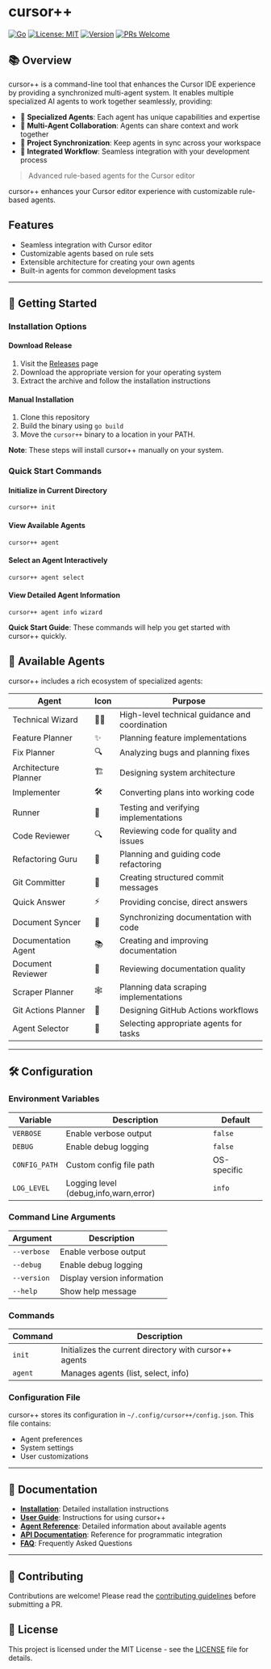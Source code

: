 # cursor++

[![Go](https://github.com/cursor-ai/cursor-plus-plus/workflows/Go/badge.svg)](https://github.com/cursor-ai/cursor-plus-plus/actions)
[![License: MIT](https://img.shields.io/badge/License-MIT-yellow.svg)](https://opensource.org/licenses/MIT)
[![Version](https://img.shields.io/badge/version-1.0.0-blue)]()
[![PRs Welcome](https://img.shields.io/badge/PRs-welcome-brightgreen.svg)](http://makeapullrequest.com)

## 📚 Overview

cursor++ is a command-line tool that enhances the Cursor IDE experience by providing a synchronized multi-agent system. It enables multiple specialized AI agents to work together seamlessly, providing:

- 🤖 **Specialized Agents**: Each agent has unique capabilities and expertise
- 🔄 **Multi-Agent Collaboration**: Agents can share context and work together
- 📂 **Project Synchronization**: Keep agents in sync across your workspace
- 📝 **Integrated Workflow**: Seamless integration with your development process

> Advanced rule-based agents for the Cursor editor

cursor++ enhances your Cursor editor experience with customizable rule-based agents.

## Features

- Seamless integration with Cursor editor
- Customizable agents based on rule sets
- Extensible architecture for creating your own agents
- Built-in agents for common development tasks

---

## 🚀 Getting Started

### Installation Options

#### Download Release

1. Visit the [Releases](https://github.com/cursor-ai/cursor-plus-plus/releases) page
2. Download the appropriate version for your operating system
3. Extract the archive and follow the installation instructions

#### Manual Installation

1. Clone this repository
2. Build the binary using `go build`
3. Move the `cursor++` binary to a location in your PATH.

**Note**: These steps will install cursor++ manually on your system.

### Quick Start Commands

#### Initialize in Current Directory
```
cursor++ init
```

#### View Available Agents
```
cursor++ agent
```

#### Select an Agent Interactively
```
cursor++ agent select
```

#### View Detailed Agent Information
```
cursor++ agent info wizard
```

**Quick Start Guide**: These commands will help you get started with cursor++ quickly.

## 🤖 Available Agents

cursor++ includes a rich ecosystem of specialized agents:

| Agent | Icon | Purpose |
|-------|------|---------|
| Technical Wizard | 🧙‍♂️ | High-level technical guidance and coordination |
| Feature Planner | ✨ | Planning feature implementations |
| Fix Planner | 🔍 | Analyzing bugs and planning fixes |
| Architecture Planner | 🏗️ | Designing system architecture | 
| Implementer | 🛠️ | Converting plans into working code |
| Runner | 🏃 | Testing and verifying implementations |
| Code Reviewer | 🔍 | Reviewing code for quality and issues |
| Refactoring Guru | 🔧 | Planning and guiding code refactoring |
| Git Committer | 🔄 | Creating structured commit messages |
| Quick Answer | ⚡ | Providing concise, direct answers |
| Document Syncer | 🔄 | Synchronizing documentation with code |
| Documentation Agent | 📚 | Creating and improving documentation |
| Document Reviewer | 📝 | Reviewing documentation quality |
| Scraper Planner | 🕸️ | Planning data scraping implementations |
| Git Actions Planner | 🚀 | Designing GitHub Actions workflows |
| Agent Selector | 🎯 | Selecting appropriate agents for tasks |

---

## 🛠️ Configuration

### Environment Variables

| Variable | Description | Default |
|----------|-------------|---------|
| `VERBOSE` | Enable verbose output | `false` |
| `DEBUG` | Enable debug logging | `false` |
| `CONFIG_PATH` | Custom config file path | OS-specific |
| `LOG_LEVEL` | Logging level (debug,info,warn,error) | `info` |

### Command Line Arguments

| Argument | Description |
|----------|-------------|
| `--verbose` | Enable verbose output |
| `--debug` | Enable debug logging |
| `--version` | Display version information |
| `--help` | Show help message |

### Commands

| Command | Description |
|---------|-------------|
| `init` | Initializes the current directory with cursor++ agents |
| `agent` | Manages agents (list, select, info) |

### Configuration File

cursor++ stores its configuration in `~/.config/cursor++/config.json`. This file contains:

- Agent preferences
- System settings
- User customizations

---

## 📖 Documentation

- **[Installation](./docs/user-guide/installation.md)**: Detailed installation instructions
- **[User Guide](./docs/user-guide/)**: Instructions for using cursor++
- **[Agent Reference](./docs/user-guide/agents.md)**: Detailed information about available agents
- **[API Documentation](./docs/api-reference/)**: Reference for programmatic integration
- **[FAQ](./docs/user-guide/troubleshooting.md)**: Frequently Asked Questions

---

## 🤝 Contributing

Contributions are welcome! Please read the [contributing guidelines](CONTRIBUTING.md) before submitting a PR.

## 📄 License

This project is licensed under the MIT License - see the [LICENSE](LICENSE) file for details. 